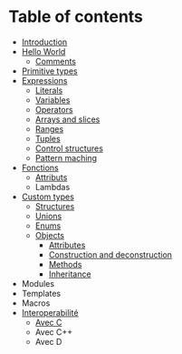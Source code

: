 # Table of contents

* [Introduction](README.md)
* [Hello World](hello-world/README.md)
  * [Comments](hello-world/commentaires.md)
* [Primitive types](types-primitifs.md)
* [Expressions](expressions/README.md)
  * [Literals](expressions/literaux.md)
  * [Variables](expressions/variables.md)
  * [Operators](expressions/operateurs.md)
  * [Arrays and slices](expressions/arrays.md)
  * [Ranges](expressions/ranges.md)
  * [Tuples](expressions/tuples.md)
  * [Control structures](expressions/structures-de-controle.md)
  * [Pattern maching](expressions/pattern_matching.md)
* [Fonctions](fonctions/main.md)
  * [Attributs](fonctions/attributs.md)
  * Lambdas
* [Custom types](types-personnalises/main.md)
  * [Structures](types-personnalises/structures.md)
  * [Unions](types-personnalises/unions.md)
  * [Enums](types-personnalises/enums.md)
  * [Objects](types-personnalises/objects.md)
	* [Attributes](types-personnalises/objects/attrs.md)
	* [Construction and deconstruction](types-personnalises/objects/constrs.md)
	* [Methods](types-personnalises/objects/methods.md)
	* [Inheritance](types-personnalises/objects/inher.md)
* Modules
* Templates
* Macros
* [Interoperabilité](interoperabilite/README.md)
  * [Avec C](interoperabilite/avec-c.md)
  * Avec C++
  * Avec D

